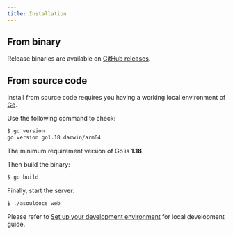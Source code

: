 ```yaml
---
title: Installation
---
```


## From binary

Release binaries are available on [GitHub releases](https://github.com/asoul-sig/asouldocs/releases).

## From source code

Install from source code requires you having a working local environment of [Go](https://go.dev/).

Use the following command to check:

```bash
$ go version
go version go1.18 darwin/arm64
```

The minimum requirement version of Go is **1.18**.

Then build the binary:

```bash
$ go build
```

Finally, start the server:

```bash
$ ./asouldocs web
```

Please refer to [Set up your development environment](https://github.com/asoul-sig/asouldocs/blob/main/docs/dev/local_development.md) for local development guide.
